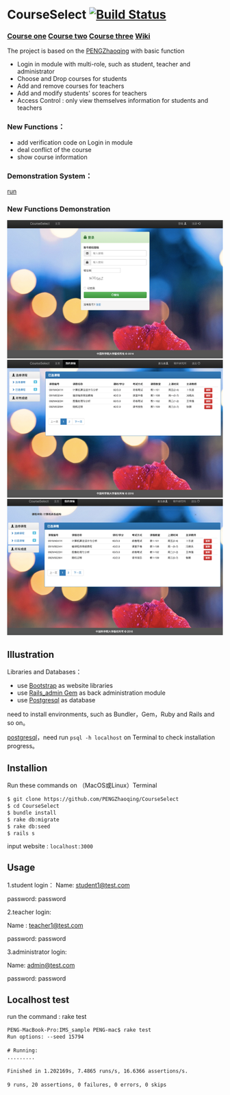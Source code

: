 # CourseSelect [![Build Status](https://travis-ci.org/PENGZhaoqing/CourseSelect.svg?branch=master)](https://travis-ci.org/PENGZhaoqing/CourseSelect)

### [Course one](https://blog.csdn.net/ppp8300885/article/details/52629909) [Course two](hhttps://blog.csdn.net/ppp8300885/article/details/52919679) [Course three](https://blog.csdn.net/ppp8300885/article/details/53056694) [Wiki](https://github.com/PENGZhaoqing/CourseSelect/wiki)


The project is  based on the [PENGZhaoqing](https://github.com/PENGZhaoqing/CourseSelect) with basic function
* Login in module with multi-role, such as student, teacher and administrator
* Choose and Drop courses for students
* Add and remove courses for teachers
* Add and modify students' scores for teachers
* Access Control : only view themselves information for students and teachers

### New Functions：

* add verification code on Login in module
* deal conflict of the course
* show course information

### Demonstration System：
[run](http://124.16.111.89:3000/)

### New Functions Demonstration

<img src="/lib/new_function1.png" width="700">  

<img src="/lib/new_function2.png" width="700">

<img src="/lib/new_function3.png" width="700">   


## Illustration

Libraries and Databases：

* use [Bootstrap](http://getbootstrap.com/) as  website libraries
* use [Rails_admin Gem](https://github.com/sferik/rails_admin) as back administration module
* use [Postgresql](http://postgresapp.com/) as database

need to install environments, such as Bundler，Gem，Ruby and Rails and so on。

[postgresql](https://devcenter.heroku.com/articles/heroku-postgresql#local-setup)，need run `psql -h localhost` on Terminal to check installation progress。


## Installion

Run these commands on （MacOS或Linux）Terminal

```
$ git clone https://github.com/PENGZhaoqing/CourseSelect
$ cd CourseSelect
$ bundle install
$ rake db:migrate
$ rake db:seed
$ rails s 
```

input website : `localhost:3000` 

## Usage

1.student login：
Name: student1@test.com

password: password

2.teacher login:

Name : teacher1@test.com

password: password


3.administrator login:

Name: admin@test.com

password: password

## Localhost test

run the command : rake test 

```
PENG-MacBook-Pro:IMS_sample PENG-mac$ rake test
Run options: --seed 15794

# Running:
.........

Finished in 1.202169s, 7.4865 runs/s, 16.6366 assertions/s.

9 runs, 20 assertions, 0 failures, 0 errors, 0 skips
```

